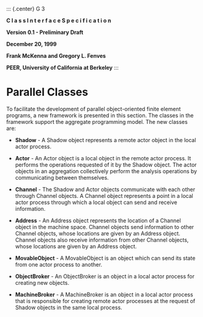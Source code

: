 ::: {.center}
G 3

**C l a s s I n t e r f a c e S p e c i f i c a t i o n**

**Version 0.1 - Preliminary Draft**

**December 20, 1999**

**Frank McKenna and Gregory L. Fenves**

**PEER, University of California at Berkeley**
:::

# Parallel Classes

To facilitate the development of parallel object-oriented finite element
programs, a new framework is presented in this section. The classes in
the framework support the aggregate programming model. The new classes
are:

-   **Shadow** - A Shadow object represents a remote actor object in the
    local actor process.

-   **Actor** - An Actor object is a local object in the remote actor
    process. It performs the operations requested of it by the Shadow
    object. The actor objects in an aggregation collectively perform the
    analysis operations by communicating between themselves.

-   **Channel** - The Shadow and Actor objects communicate with each
    other through Channel objects. A Channel object represents a point
    in a local actor process through which a local object can send and
    receive information.

-   **Address** - An Address object represents the location of a Channel
    object in the machine space. Channel objects send information to
    other Channel objects, whose locations are given by an Address
    object. Channel objects also receive information from other Channel
    objects, whose locations are given by an Address object.

-   **MovableObject** - A MovableObject is an object which can send its
    state from one actor process to another.

-   **ObjectBroker** - An ObjectBroker is an object in a local actor
    process for creating new objects.

-   **MachineBroker** - A MachineBroker is an object in a local actor
    process that is responsible for creating remote actor processes at
    the request of Shadow objects in the same local process.

